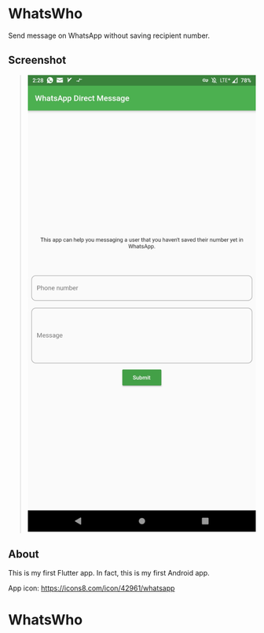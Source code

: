 # WhatsWho

Send message on WhatsApp without saving recipient number.

## Screenshot

> ![image](https://raw.githubusercontent.com/dausruddin/whatswho/master/Screenshot_20200702-142811.jpg)

## About
This is my first Flutter app. In fact, this is my first Android app.

App icon: https://icons8.com/icon/42961/whatsapp


# WhatsWho

